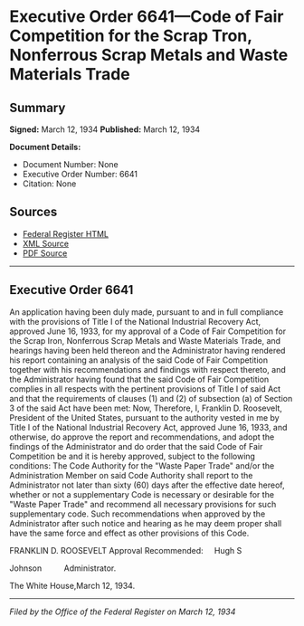 # Executive Order 6641—Code of Fair Competition for the Scrap Tron, Nonferrous Scrap Metals and Waste Materials Trade

## Summary

**Signed:** March 12, 1934
**Published:** March 12, 1934

**Document Details:**
- Document Number: None
- Executive Order Number: 6641
- Citation: None

## Sources
- [Federal Register HTML](https://www.presidency.ucsb.edu/documents/executive-order-6641-code-fair-competition-for-the-scrap-tron-nonferrous-scrap-metals-and)
- [XML Source](None)
- [PDF Source](None)

---

## Executive Order 6641

An application having been duly made, pursuant to and in full compliance with the provisions of Title I of the National Industrial Recovery Act, approved June 16, 1933, for my approval of a Code of Fair Competition for the Scrap Iron, Nonferrous Scrap Metals and Waste Materials Trade, and hearings having been held thereon and the Administrator having rendered his report containing an analysis of the said Code of Fair Competition together with his recommendations and findings with respect thereto, and the Administrator having found that the said Code of Fair Competition complies in all respects with the pertinent provisions of Title I of said Act and that the requirements of clauses (1) and (2) of subsection (a) of Section 3 of the said Act have been met:
Now, Therefore, I, Franklin D. Roosevelt, President of the United States, pursuant to the authority vested in me by Title I of the National Industrial Recovery Act, approved June 16, 1933, and otherwise, do approve the report and recommendations, and adopt the findings of the Administrator and do order that the said Code of Fair Competition be and it is hereby approved, subject to the following conditions:
The Code Authority for the "Waste Paper Trade" and/or the Administration Member on said Code Authority shall report to the Administrator not later than sixty (60) days after the effective date hereof, whether or not a supplementary Code is necessary or desirable for the "Waste Paper Trade" and recommend all necessary provisions for such supplementary code. Such recommendations when approved by the Administrator after such notice and hearing as he may deem proper shall have the same force and effect as other provisions of this Code.

FRANKLIN D. ROOSEVELT
Approval Recommended:     Hugh S 

Johnson          Administrator.

The White House,March 12, 1934.

---

*Filed by the Office of the Federal Register on March 12, 1934*
